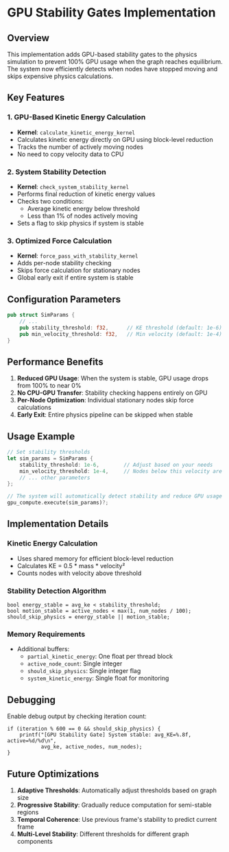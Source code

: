 # GPU Stability Gates Implementation

## Overview

This implementation adds GPU-based stability gates to the physics simulation to prevent 100% GPU usage when the graph reaches equilibrium. The system now efficiently detects when nodes have stopped moving and skips expensive physics calculations.

## Key Features

### 1. GPU-Based Kinetic Energy Calculation
- **Kernel**: `calculate_kinetic_energy_kernel`
- Calculates kinetic energy directly on GPU using block-level reduction
- Tracks the number of actively moving nodes
- No need to copy velocity data to CPU

### 2. System Stability Detection
- **Kernel**: `check_system_stability_kernel`
- Performs final reduction of kinetic energy values
- Checks two conditions:
  - Average kinetic energy below threshold
  - Less than 1% of nodes actively moving
- Sets a flag to skip physics if system is stable

### 3. Optimized Force Calculation
- **Kernel**: `force_pass_with_stability_kernel`
- Adds per-node stability checking
- Skips force calculation for stationary nodes
- Global early exit if entire system is stable

## Configuration Parameters

```rust
pub struct SimParams {
    // ...
    pub stability_threshold: f32,      // KE threshold (default: 1e-6)
    pub min_velocity_threshold: f32,   // Min velocity (default: 1e-4)
}
```

## Performance Benefits

1. **Reduced GPU Usage**: When the system is stable, GPU usage drops from 100% to near 0%
2. **No CPU-GPU Transfer**: Stability checking happens entirely on GPU
3. **Per-Node Optimization**: Individual stationary nodes skip force calculations
4. **Early Exit**: Entire physics pipeline can be skipped when stable

## Usage Example

```rust
// Set stability thresholds
let sim_params = SimParams {
    stability_threshold: 1e-6,        // Adjust based on your needs
    min_velocity_threshold: 1e-4,     // Nodes below this velocity are ignored
    // ... other parameters
};

// The system will automatically detect stability and reduce GPU usage
gpu_compute.execute(sim_params)?;
```

## Implementation Details

### Kinetic Energy Calculation
- Uses shared memory for efficient block-level reduction
- Calculates KE = 0.5 * mass * velocity²
- Counts nodes with velocity above threshold

### Stability Detection Algorithm
```cuda
bool energy_stable = avg_ke < stability_threshold;
bool motion_stable = active_nodes < max(1, num_nodes / 100);
should_skip_physics = energy_stable || motion_stable;
```

### Memory Requirements
- Additional buffers:
  - `partial_kinetic_energy`: One float per thread block
  - `active_node_count`: Single integer
  - `should_skip_physics`: Single integer flag
  - `system_kinetic_energy`: Single float for monitoring

## Debugging

Enable debug output by checking iteration count:
```cuda
if (iteration % 600 == 0 && should_skip_physics) {
    printf("[GPU Stability Gate] System stable: avg_KE=%.8f, active=%d/%d\n", 
           avg_ke, active_nodes, num_nodes);
}
```

## Future Optimizations

1. **Adaptive Thresholds**: Automatically adjust thresholds based on graph size
2. **Progressive Stability**: Gradually reduce computation for semi-stable regions
3. **Temporal Coherence**: Use previous frame's stability to predict current frame
4. **Multi-Level Stability**: Different thresholds for different graph components